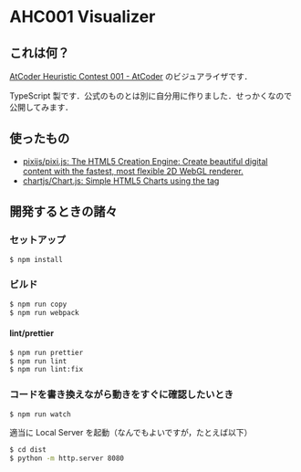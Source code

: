 AHC001 Visualizer
=====

## これは何？

[AtCoder Heuristic Contest 001 \- AtCoder](https://atcoder.jp/contests/ahc001) のビジュアライザです．

TypeScript 製です．公式のものとは別に自分用に作りました．せっかくなので公開してみます．

## 使ったもの

- [pixijs/pixi\.js: The HTML5 Creation Engine: Create beautiful digital content with the fastest, most flexible 2D WebGL renderer\.](https://github.com/pixijs/pixi.js)
- [chartjs/Chart\.js: Simple HTML5 Charts using the <canvas> tag](https://github.com/chartjs/Chart.js)

## 開発するときの諸々

### セットアップ

```sh
$ npm install
```

### ビルド

```sh
$ npm run copy
$ npm run webpack
```

#### lint/prettier

```sh
$ npm run prettier
$ npm run lint
$ npm run lint:fix
```

### コードを書き換えながら動きをすぐに確認したいとき

```sh
$ npm run watch
```

適当に Local Server を起動（なんでもよいですが，たとえば以下）

```sh
$ cd dist
$ python -m http.server 8080
```
